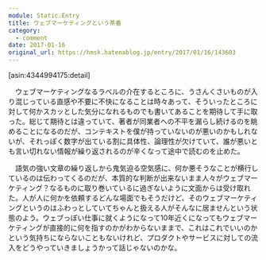```yaml
---
module: Static.Entry
title: ウェブマーケティングという茶番
category:
  - comment
date: 2017-01-16
original_url: https://hmsk.hatenablog.jp/entry/2017/01/16/143603
---
```


[asin:4344994175:detail]

　ウェブマーケティングなるラベルの介在するところに、うさんくさいものが入り混じっている直感や不要に不快になることは時々あって、そういったところに対して何かスカッとした気分になれるものでも書いてあることを期待して手に取った。総じて期待とは違っていて、著者が同業者への不平を漏らし続けるのを眺めることになるのだが、コンテキストを僕が持っていないのが悪いのかもしれないが、それっぽく数字が出ている割に具体性、論理性が欠けていて、誰が悪いとも言い切れない情報が繰り返されるのが辛くなって途中で読むのを止めた。

　語気の強い文章の繰り返しから鬼気迫る空気感に、何か悪そうなことが横行しているのは伝わってくるのだが、本質的な判断が出来ないまま人々がウェブマーケティング？なるものに取り巻いているに過ぎないように文面からは受け取れた。人が人に何かを依頼するどんな場面でもそうだけど、そのウェブマーケティングというのはふわっとしていてちゃんと扱える人がそんなに居ませんという状態のよう。ウェブっぽい仕事に就くようになって10年近くになってもウェブマーケティングが直接的に何を指すのかがわからないままで、これはこれでいいのかという気持ちにならないこともないけれど、プロダクトやサービスに対しての流入をどうやっていきましょうかって話じゃないのかな。
